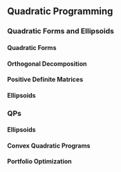 ## Quadratic Programming
### Quadratic Forms and Ellipsoids 
#### Quadratic Forms

#### Orthogonal Decomposition
#### Positive Definite Matrices

#### Ellipsoids

### QPs

#### Ellipsoids
#### Convex Quadratic Programs

#### Portfolio Optimization
